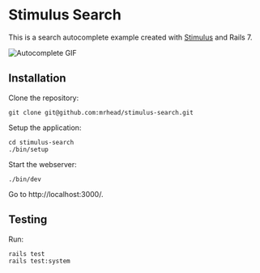 # Stimulus Search

This is a search autocomplete example created with [Stimulus](https://stimulusjs.org/) and Rails 7.

![Autocomplete GIF](stimulus-search.gif)

## Installation

Clone the repository:

```
git clone git@github.com:mrhead/stimulus-search.git
```

Setup the application:

```
cd stimulus-search
./bin/setup
```

Start the webserver:

```
./bin/dev
```

Go to http://localhost:3000/.

## Testing

Run:

```
rails test
rails test:system
```
